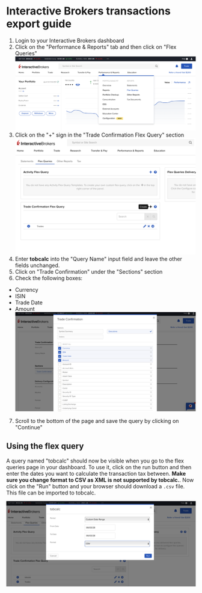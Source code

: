 # Interactive Brokers transactions export guide

1. Login to your Interactive Brokers dashboard
2. Click on the "Performance & Reports" tab and then click on "Flex Queries"
![Performance reports flex queries](../images/ibkr-performance-reports.png)
3. Click on the "+" sign in the "Trade Confirmation Flex Query" section
![Flex query create button](../images/ibkr-flex-query-create.png)
4. Enter **tobcalc** into the "Query Name" input field and leave the other fields unchanged.
5. Click on "Trade Confirmation" under the "Sections" section
6. Check the following boxes:
- Currency
- ISIN
- Trade Date
- Amount
![Flex query trade confirmation section](../images/ibkr-flex-trade-confirmation.png)
7. Scroll to the bottom of the page and save the query by clicking on "Continue"

## Using the flex query

A query named "tobcalc" should now be visible when you go to the flex queries page in your dashboard. To use it, click on the run button and then enter the dates you want to calculate the transaction tax between. **Make sure you change format to CSV as XML is not supported by tobcalc.**. Now click on the "Run" button and your browser should download a `.csv` file. This file can be imported to tobcalc.

![Flex query run](../images/ibkr-flex-query-run.png)
